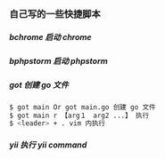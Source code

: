 ### 自己写的一些快捷脚本

##### bchrome 启动 chrome
##### bphpstorm 启动 phpstorm
##### got 创建 go 文件
```bash
$ got main Or got main.go 创建 go 文件
$ got main r 【arg１　arg2 ...】 执行
$ <leader> + . vim 内执行
```
##### yii 执行 yii command
